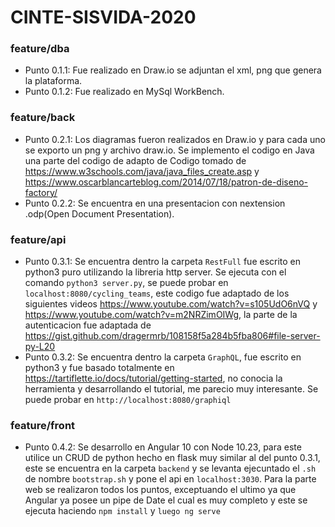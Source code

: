 # CINTE-SISVIDA-2020

### feature/dba
- Punto 0.1.1: Fue realizado en Draw.io se adjuntan el xml, png que genera la plataforma.
- Punto 0.1.2: Fue realizado en MySql WorkBench.

### feature/back
- Punto 0.2.1: Los diagramas fueron realizados en Draw.io y para cada uno se exporto un png y archivo draw.io. Se implemento el codigo en Java una parte del codigo de adapto de Codigo tomado de https://www.w3schools.com/java/java_files_create.asp y https://www.oscarblancarteblog.com/2014/07/18/patron-de-diseno-factory/
- Punto 0.2.2: Se encuentra en una presentacion con nextension .odp(Open Document Presentation).

### feature/api
- Punto 0.3.1: Se encuentra dentro la carpeta `RestFull` fue escrito en python3 puro utilizando la libreria http server. Se ejecuta con el comando `python3 server.py`, se puede probar en `localhost:8080/cycling_teams`, este codigo fue adaptado de los siguientes videos https://www.youtube.com/watch?v=s105UdO6nVQ y https://www.youtube.com/watch?v=m2NRZimOIWg, la parte de la autenticacion fue adaptada de https://gist.github.com/dragermrb/108158f5a284b5fba806#file-server-py-L20
- Punto 0.3.2: Se encuentra dentro la carpeta `GraphQL`, fue escrito en python3 y fue basado totalmente en https://tartiflette.io/docs/tutorial/getting-started, no conocia la herramienta y desarrollando el tutorial, me parecio muy interesante. Se puede probar en `http://localhost:8080/graphiql`

### feature/front
- Punto 0.4.2: Se desarrollo en Angular 10 con Node 10.23, para este utilice un CRUD de python hecho en flask muy similar al del punto 0.3.1, este se encuentra en la carpeta `backend` y se levanta ejecuntado el `.sh` de nombre `bootstrap.sh` y pone el api en `localhost:3030`. Para la parte web se realizaron todos los puntos, exceptuando el ultimo ya que Angular ya posee un pipe de Date el cual es muy completo y este se ejecuta haciendo `npm install` y `luego ng serve`
